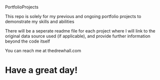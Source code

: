 PortfolioProjects

This repo is solely for my previous and ongoing portfolio projects to demonstrate my skills and abilities

There will be a seperate readme file for each project where I will link to the original data source used (if applicable), and provide further information beyond the code itself

You can reach me at thedrewhall.com


# Have a great day!
